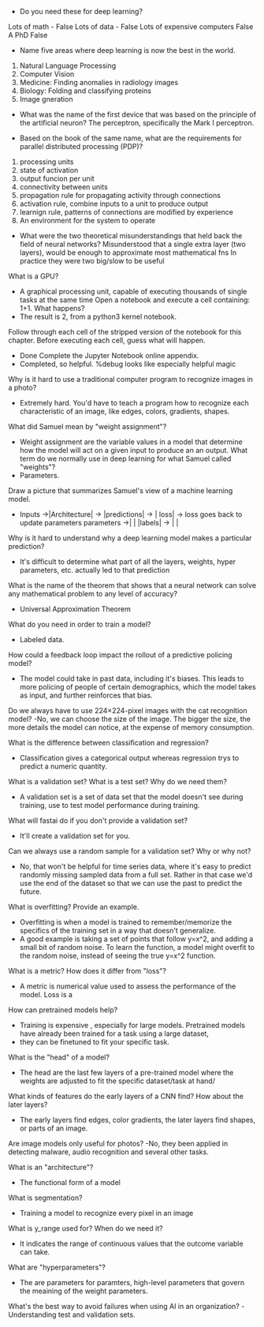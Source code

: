 - Do you need these for deep learning?

Lots of math - False
Lots of data - False
Lots of expensive computers False
A PhD False
- Name five areas where deep learning is now the best in the world.
1. Natural Language Processing
2. Computer Vision
3. Medicine: Finding anomalies in radiology images
4. Biology: Folding and classifying proteins
5. Image gneration
- What was the name of the first device that was based on the principle of the artificial neuron?
The perceptron, specifically the Mark I perceptron. 

- Based on the book of the same name, what are the requirements for parallel distributed processing (PDP)?
1. processing units
2. state of activation
3. output funcion per unit
4. connectivity between units
5. propagation rule for propagating activity through connections
6. activation rule, combine inputs to a unit to produce output
7. learnign rule, patterns of connections are modified by experience
8. An environment for the system to operate

- What were the two theoretical misunderstandings that held back the field of neural networks?
 Misunderstood that a single extra layer (two layers), would be enough to approximate most mathematical fns
 In practice they were two big/slow to be useful

What is a GPU?
- A graphical processing unit, capable of executing thousands of single tasks at the same time
Open a notebook and execute a cell containing: 1+1. What happens?
- The result is 2, from a python3 kernel notebook. 

Follow through each cell of the stripped version of the notebook for this chapter. Before executing each cell, guess what will happen.
- Done
Complete the Jupyter Notebook online appendix.
- Completed, so helpful. %debug looks like especially helpful magic 

Why is it hard to use a traditional computer program to recognize images in a photo?
- Extremely hard. You'd have to teach a program how to recognize each characteristic of an image, like edges, colors, gradients, shapes. 

What did Samuel mean by "weight assignment"?
- Weight assignment are the variable values in a model that determine how the model will act on a given input to produce an an output. 
What term do we normally use in deep learning for what Samuel called "weights"?
- Parameters. 

Draw a picture that summarizes Samuel's view of a machine learning model.
- Inputs     ->|Architecture| -> |predictions| -> | loss|  -> loss goes back to update parameters
  parameters ->|            |    |labels|      -> |      |

Why is it hard to understand why a deep learning model makes a particular prediction?
- It's difficult to determine what part of all the layers, weights, hyper parameters, etc. actually led to that prediction

What is the name of the theorem that shows that a neural network can solve any mathematical problem to any level of accuracy?
- Universal Approximation Theorem

What do you need in order to train a model?
- Labeled data.

How could a feedback loop impact the rollout of a predictive policing model?
- The model could take in past data, including it's biases. This leads to more policing of people of certain demographics, which the model takes as input, and further reinforces that bias. 

Do we always have to use 224×224-pixel images with the cat recognition model?
-No, we can choose the size of the image. The bigger the size, the more details the model can notice, at the expense of memory consumption.

What is the difference between classification and regression?
- Classification gives a categorical output whereas regression trys to predict a numeric quantity. 

What is a validation set? What is a test set? Why do we need them?
- A validation set is a set of data set that the model doesn't see during training, use to test model performance during training. 

What will fastai do if you don't provide a validation set?
- It'll create a validation set for you.

Can we always use a random sample for a validation set? Why or why not?
- No, that won't be helpful for time series data, where it's easy to predict randomly missing sampled data from a full set. Rather in that case we'd use the end of the dataset so that we can use the past to predict the future.

What is overfitting? Provide an example.
- Overfitting is when a model is trained to remember/memorize the specifics of the training set in a way that doesn't generalize.
- A good example is taking a set of points that follow y=x^2, and adding a small bit of random noise. To learn the function, a model might overfit to the random noise, instead of seeing the true y=x^2 function. 

What is a metric? How does it differ from "loss"?
- A metric is numerical value used to assess the performance of the model. Loss is a 

How can pretrained models help?
- Training is expensive , especially for large models. Pretrained models have already been trained for a task using a large dataset,
- they can be finetuned to fit your specific task. 

What is the "head" of a model?
- The head are the last few layers of a pre-trained model where the weights are adjusted to fit the specific dataset/task at hand/ 

What kinds of features do the early layers of a CNN find? How about the later layers?
- The early layers find edges, color gradients, the later layers find shapes, or parts of an image.

Are image models only useful for photos?
-No, they been applied in detecting malware, audio recognition and several other tasks. 

What is an "architecture"?
- The functional form of a model 

What is segmentation?
- Training a model to recognize every pixel in an image

What is y_range used for? When do we need it?
- It indicates the range of continuous values that the outcome variable can take. 

What are "hyperparameters"?
- The are parameters for paramters, high-level parameters that govern the meaining of the weight parameters. 

What's the best way to avoid failures when using AI in an organization?
-Understanding test and validation sets.